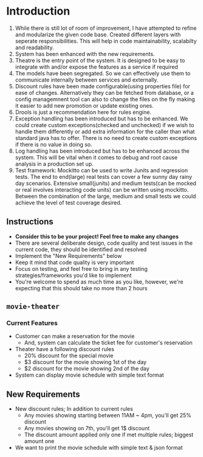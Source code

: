 # Introduction
 
1) While there is still lot of room of improvement, I have attempted to refine and modularize the given code base. Created different layers with seperate responsibilities. 
This will help in code maintainability, scalabilty and readability.
2) System has been enhanced with the new requirements.
3) Theatre is the entry point of the system. It is designed to be easy to integrate with and/or expose the features as a service if required
4) The models have been segregated. So we can effectively use them to communicate internally between services and externally. 
5) Discount rules have been made configurable(using properties file) for ease of changes. 
Alternatively they can be fetched from database, or a config managemnent tool can also to change the files on the fly
making it easier to add new promotion or update existing ones. 
6) Drools is just a recommendation here for rules engine. 
7) Exception handling has been introduced but has to be enhanced.
We could create custom exceptions(checked and unchecked) if we wish to handle them differently or add extra information for the caller than what standard java has to offer. 
There is no need to create custom exceptions if there is no value in doing so. 
8) Log handling has been introduced but has to be enhanced across the system. This will be vital when it comes to debug and root cause analysis in a production set up. 
9) Test framework: Mockitto can be used to write Junits and regression tests. 
The end to end(large) real tests can cover a few sunny day rainy day scenarios.
Extensive small(junits) and medium tests(can be mocked or real involves interacting code units) can be written using mockitto.
Between the combination of the large, medium and small tests we could achieve the level of test coverage desired.

## Instructions
* **Consider this to be your project! Feel free to make any changes**
* There are several deliberate design, code quality and test issues in the current code, they should be identified and resolved
* Implement the "New Requirements" below
* Keep it mind that code quality is very important
* Focus on testing, and feel free to bring in any testing strategies/frameworks you'd like to implement
* You're welcome to spend as much time as you like, however, we're expecting that this should take no more than 2 hours

## `movie-theater`

### Current Features
* Customer can make a reservation for the movie
  * And, system can calculate the ticket fee for customer's reservation
* Theater have a following discount rules
  * 20% discount for the special movie
  * $3 discount for the movie showing 1st of the day
  * $2 discount for the movie showing 2nd of the day
* System can display movie schedule with simple text format

## New Requirements
* New discount rules; In addition to current rules
  * Any movies showing starting between 11AM ~ 4pm, you'll get 25% discount
  * Any movies showing on 7th, you'll get 1$ discount
  * The discount amount applied only one if met multiple rules; biggest amount one
* We want to print the movie schedule with simple text & json format